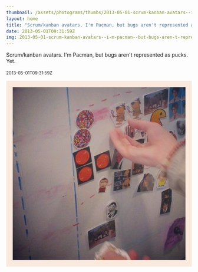 ```yaml
---
thumbnail: /assets/photograms/thumbs/2013-05-01-scrum-kanban-avatars--i-m-pacman--but-bugs-aren-t-represented-as-pucks--yet-.jpg
layout: home
title: "Scrum/kanban avatars. I'm Pacman, but bugs aren't represented as pucks. Yet."
date: 2013-05-01T09:31:59Z
img: 2013-05-01-scrum-kanban-avatars--i-m-pacman--but-bugs-aren-t-represented-as-pucks--yet-.jpg
---
```


Scrum/kanban avatars. I'm Pacman, but bugs aren't represented as pucks. Yet.

<small>2013-05-01T09:31:59Z</small>

![Scrum/kanban avatars. I'm Pacman, but bugs aren't represented as pucks. Yet.](/assets/photograms/original/2013-05-01-scrum-kanban-avatars--i-m-pacman--but-bugs-aren-t-represented-as-pucks--yet-.jpg)
